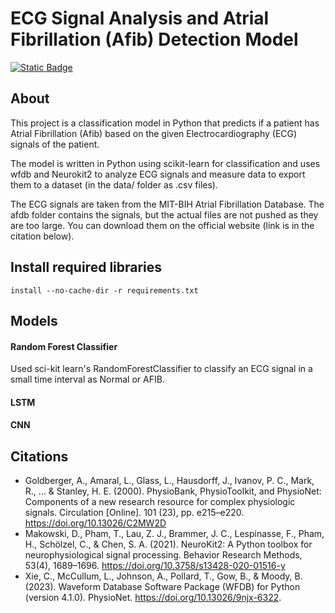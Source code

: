 # ECG Signal Analysis and Atrial Fibrillation (Afib) Detection Model

[![Static Badge](https://img.shields.io/badge/Python-3.11.7-306998)](https://www.python.org/downloads/release/python-3117/)

## About
This project is a classification model in Python that predicts if a patient has Atrial Fibrillation (Afib) based on the given Electrocardiography (ECG) signals of the patient.

The model is written in Python using scikit-learn for classification and uses wfdb and Neurokit2 to analyze ECG signals and measure data to export them to a dataset (in the data/ folder as .csv files).

The ECG signals are taken from the MIT-BIH Atrial Fibrillation Database. The afdb folder contains the signals, but the actual files are not pushed as they are too large. You can download them on the official website (link is in the citation below).

## Install required libraries
```
install --no-cache-dir -r requirements.txt
```

## Models

#### Random Forest Classifier
Used sci-kit learn's RandomForestClassifier to classify an ECG signal in a small time interval as Normal or AFIB.

#### LSTM

#### CNN

## Citations
- Goldberger, A., Amaral, L., Glass, L., Hausdorff, J., Ivanov, P. C., Mark, R., ... & Stanley, H. E. (2000). PhysioBank, PhysioToolkit, and PhysioNet: Components of a new research resource for complex physiologic signals. Circulation [Online]. 101 (23), pp. e215–e220. https://doi.org/10.13026/C2MW2D
- Makowski, D., Pham, T., Lau, Z. J., Brammer, J. C., Lespinasse, F., Pham, H.,
Schölzel, C., & Chen, S. A. (2021). NeuroKit2: A Python toolbox for neurophysiological signal processing.
Behavior Research Methods, 53(4), 1689–1696. https://doi.org/10.3758/s13428-020-01516-y
- Xie, C., McCullum, L., Johnson, A., Pollard, T., Gow, B., & Moody, B. (2023). Waveform Database Software Package (WFDB) for Python (version 4.1.0). PhysioNet. https://doi.org/10.13026/9njx-6322.